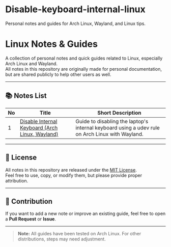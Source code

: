 # Disable-keyboard-internal-linux
Personal notes and guides for Arch Linux, Wayland, and Linux tips.

# Linux Notes & Guides

A collection of personal notes and quick guides related to Linux, especially Arch Linux and Wayland.  
All notes in this repository are originally made for personal documentation, but are shared publicly to help other users as well.

---

## 📚 Notes List

| No | Title | Short Description |
|----|-------|-------------------|
| 1  | [Disable Internal Keyboard (Arch Linux, Wayland)](https://github.com/synzx97/Disable-keyboard-internal-linux/blob/main/docs) | Guide to disabling the laptop's internal keyboard using a udev rule on Arch Linux with Wayland. |

---

## 📜 License
All notes in this repository are released under the [MIT License](LICENSE).  
Feel free to use, copy, or modify them, but please provide proper attribution.

---

## 💬 Contribution
If you want to add a new note or improve an existing guide, feel free to open a **Pull Request** or **Issue**.

---

> **Note:** All guides have been tested on Arch Linux. For other distributions, steps may need adjustment.
